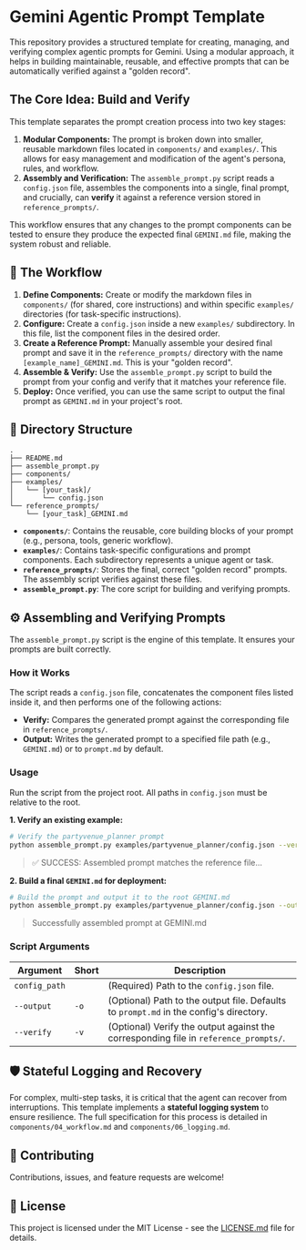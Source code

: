 # Gemini Agentic Prompt Template

This repository provides a structured template for creating, managing, and verifying complex agentic prompts for Gemini. Using a modular approach, it helps in building maintainable, reusable, and effective prompts that can be automatically verified against a "golden record".

## The Core Idea: Build and Verify

This template separates the prompt creation process into two key stages:

1. **Modular Components:** The prompt is broken down into smaller, reusable markdown files located in `components/` and `examples/`. This allows for easy management and modification of the agent's persona, rules, and workflow.
2. **Assembly and Verification:** The `assemble_prompt.py` script reads a `config.json` file, assembles the components into a single, final prompt, and crucially, can **verify** it against a reference version stored in `reference_prompts/`.

This workflow ensures that any changes to the prompt components can be tested to ensure they produce the expected final `GEMINI.md` file, making the system robust and reliable.

## 🚀 The Workflow

1. **Define Components:** Create or modify the markdown files in `components/` (for shared, core instructions) and within specific `examples/` directories (for task-specific instructions).
2. **Configure:** Create a `config.json` inside a new `examples/` subdirectory. In this file, list the component files in the desired order.
3. **Create a Reference Prompt:** Manually assemble your desired final prompt and save it in the `reference_prompts/` directory with the name `[example_name]_GEMINI.md`. This is your "golden record".
4. **Assemble & Verify:** Use the `assemble_prompt.py` script to build the prompt from your config and verify that it matches your reference file.
5. **Deploy:** Once verified, you can use the same script to output the final prompt as `GEMINI.md` in your project's root.

## 📂 Directory Structure

```plaintext
.
├── README.md
├── assemble_prompt.py
├── components/
├── examples/
│   └── [your_task]/
│       └── config.json
└── reference_prompts/
    └── [your_task]_GEMINI.md
```

- **`components/`**: Contains the reusable, core building blocks of your prompt (e.g., persona, tools, generic workflow).
- **`examples/`**: Contains task-specific configurations and prompt components. Each subdirectory represents a unique agent or task.
- **`reference_prompts/`**: Stores the final, correct "golden record" prompts. The assembly script verifies against these files.
- **`assemble_prompt.py`**: The core script for building and verifying prompts.

## ⚙️ Assembling and Verifying Prompts

The `assemble_prompt.py` script is the engine of this template. It ensures your prompts are built correctly.

### How it Works

The script reads a `config.json` file, concatenates the component files listed inside it, and then performs one of the following actions:

- **Verify:** Compares the generated prompt against the corresponding file in `reference_prompts/`.
- **Output:** Writes the generated prompt to a specified file path (e.g., `GEMINI.md`) or to `prompt.md` by default.

### Usage

Run the script from the project root. All paths in `config.json` must be relative to the root.

**1. Verify an existing example:**

```bash
# Verify the partyvenue_planner prompt
python assemble_prompt.py examples/partyvenue_planner/config.json --verify
```

> ✅ SUCCESS: Assembled prompt matches the reference file...

**2. Build a final `GEMINI.md` for deployment:**

```bash
# Build the prompt and output it to the root GEMINI.md
python assemble_prompt.py examples/partyvenue_planner/config.json --output GEMINI.md
```

> Successfully assembled prompt at GEMINI.md

### Script Arguments

| Argument | Short | Description |
|---|---|---|
| `config_path` | | (Required) Path to the `config.json` file. |
| `--output` | `-o` | (Optional) Path to the output file. Defaults to `prompt.md` in the config's directory. |
| `--verify` | `-v` | (Optional) Verify the output against the corresponding file in `reference_prompts/`. |

## 🛡️ Stateful Logging and Recovery

For complex, multi-step tasks, it is critical that the agent can recover from interruptions. This template implements a **stateful logging system** to ensure resilience. The full specification for this process is detailed in `components/04_workflow.md` and `components/06_logging.md`.

## 🤝 Contributing

Contributions, issues, and feature requests are welcome!

## 📄 License

This project is licensed under the MIT License - see the [LICENSE.md](LICENSE.md) file for details.
